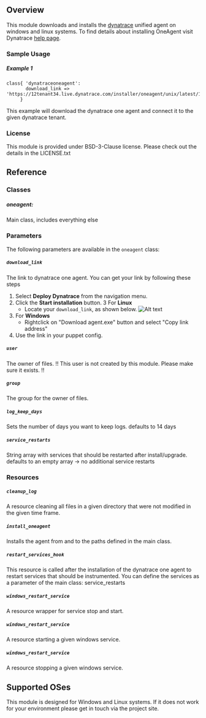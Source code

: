 ## Overview

This module downloads and installs the [dynatrace](http://www.dynatrace.com/) unified agent on windows and linux systems.
To find details about installing OneAgent visit Dynatrace [help page](https://help.dynatrace.com/get-started/installation/how-do-i-install-dynatrace-oneagent/).

### Sample Usage

##### Example 1
```puppet
class{ 'dynatraceoneagent':
       download_link => 'https://12tenant34.live.dynatrace.com/installer/oneagent/unix/latest/12token34',
     }
```
This example will download the dynatrace one agent and connect it to the given dynatrace tenant.

### License
This module is provided under BSD-3-Clause license. Please check out the details in the LICENSE.txt

## Reference

### Classes
#####  oneagent: 
Main class, includes everything else

### Parameters
The following parameters are available in the `oneagent` class:

##### `download_link`
The link to dynatrace one agent. You can get your link by following these steps

1. Select **Deploy Dynatrace** from the navigation menu.
2. Click the **Start installation** button.
3  For **Linux** 
   - Locate your `download_link`, as shown below. 
    ![Alt text](https://user-images.githubusercontent.com/23307837/31234263-bf223030-a9ee-11e7-94f8-69945b82e791.png)
4. For **Windows**
    - Rightclick on "Download agent.exe" button and select "Copy link address"
5. Use the link in your puppet config.


##### `user`
The owner of files. 
!! This user is not created by this module. Please make sure it exists. !!

##### `group`
The group for the owner of files.

##### `log_keep_days`
Sets the number of days you want to keep logs.
defaults to 14 days

##### `service_restarts` 
String array with services that should be restarted after install/upgrade.
defaults to an empty array -> no additional service restarts

### Resources

##### `cleanup_log`
A resource cleaning all files in a given directory that were not modified in the given time frame.

##### `install_oneagent`
Installs the agent from and to the paths defined in the main class.

##### `restart_services_hook`
This resource is called after the installation of the dynatrace one agent to restart services that should be instrumented.
You can define the services as a parameter of the main class: service_restarts

##### `windows_restart_service`
A resource wrapper for service stop and start.

##### `windows_restart_service`
A resource starting a given windows service.

##### `windows_restart_service`
A resource stopping a given windows service.

## Supported OSes
This module is designed for Windows and Linux systems. 
If it does not work for your environment please get in touch via the project site.
